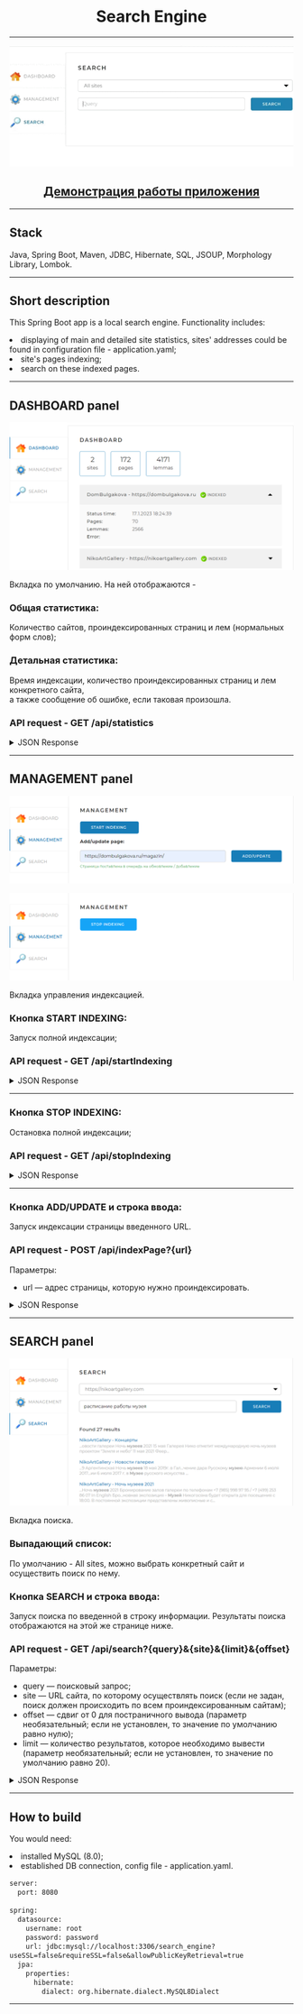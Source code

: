 <h1 align="center">Search Engine</h1>

----
<p align="center">
<img src="imagesForReadme/1.gif"></p>
<h2 align="center"><a  href="https://www.youtube.com/watch?v=VEODIthri6A">Демонстрация работы приложения</a></h2>

----
## Stack
Java, Spring Boot, Maven, JDBC, Hibernate, SQL, JSOUP, Morphology Library, Lombok.
____
## Short description
This Spring Boot app is a local search engine.
Functionality includes:
<li>displaying of main and detailed site statistics, sites' addresses could be found in configuration file - application.yaml;</li>
<li>site's pages indexing;</li>
<li>search on these indexed pages.</li>

____
## DASHBOARD panel
<p align="center">
<img src="imagesForReadme/2.png"></p>

Вкладка по умолчанию. На ней отображаются - 
### Общая статистика:
Количество сайтов, проиндексированных страниц и лем (нормальных форм слов);
### Детальная статистика:
Время индексации,
количество проиндексированных страниц и лем конкретного сайта,   
а также сообщение об ошибке, если таковая произошла.
### API request - GET /api/statistics
<details>
<summary>JSON Response</summary> 

{\
&emsp;'result': true,\
&emsp;'statistics': {\
&emsp;&emsp;"total": {\
&emsp;&emsp;&emsp;"sites": 10,\
&emsp;&emsp;&emsp;"pages": 436423,\
&emsp;&emsp;&emsp;"lemmas": 5127891,\
&emsp;&emsp;&emsp;"indexing": true\
&emsp;&emsp;},\
&emsp;&emsp;"detailed": [\
&emsp;&emsp;&emsp;{\
&emsp;&emsp;&emsp;&emsp;"url": "https://dombulgakova.ru",\
&emsp;&emsp;&emsp;&emsp;"name": "DomBulgakova",\
&emsp;&emsp;&emsp;&emsp;"status": "INDEXED",\
&emsp;&emsp;&emsp;&emsp;"statusTime": 1600160357,\
&emsp;&emsp;&emsp;&emsp;"error": "Ошибка индексации: главная страница сайта недоступна",\
&emsp;&emsp;&emsp;&emsp;"pages": 5764,\
&emsp;&emsp;&emsp;&emsp;"lemmas": 321115\
&emsp;&emsp;&emsp;&emsp;},\
&emsp;&emsp;&emsp;...\
&emsp;&emsp;]\
}
</details> 

___
## MANAGEMENT panel
<p align="center">
<img src="imagesForReadme/3.png"></p>
<p align="center">
<img src="imagesForReadme/4.png"></p>

Вкладка управления индексацией.
### Кнопка START INDEXING:
Запуск полной индексации;
### API request - GET /api/startIndexing
<details>
<summary>JSON Response</summary> 
 <h3>OK</h3>

{\
&emsp;'result': true\
}
______
<h3>ERROR</h3>

{\
&emsp;'result': false,\
&emsp;'error': "Индексация уже запущена"\
}
</details> 

___
### Кнопка STOP INDEXING:
Остановка полной индексации;
### API request - GET /api/stopIndexing
<details>
<summary>JSON Response</summary> 
 <h3>OK</h3>

{\
&emsp;'result': true\
}
______
<h3>ERROR</h3>

{\
&emsp;'result': false,\
&emsp;'error': "Индексация не запущена"\
}
</details> 

___
### Кнопка ADD/UPDATE и строка ввода:
Запуск индексации страницы введенного URL.
### API request - POST /api/indexPage?{url}
Параметры:
* url — адрес страницы, которую нужно проиндексировать.
<details>
<summary>JSON Response</summary> 
 <h3>OK</h3>

{\
&emsp;'result': true\
}
______
<h3>ERROR</h3>

{\
&emsp;'result': false,\
&emsp;'error': "Данная страница находится за пределами сайтов, указанных в конфигурационном файле"\
}
</details> 

___
## SEARCH panel
<p align="center">
<img src="imagesForReadme/5.png"></p>

Вкладка поиска.
### Выпадающий список:
По умолчанию - All sites, можно выбрать конкретный сайт и осуществить поиск по нему.
### Кнопка SEARCH и строка ввода:
Запуск поиска по введенной в строку информации.
Результаты поиска отображаются на этой же странице ниже.
### API request - GET /api/search?{query}&{site}&{limit}&{offset}  
Параметры:
* query — поисковый запрос;
* site — URL сайта, по которому осуществлять поиск (если не задан, поиск
  должен происходить по всем проиндексированным сайтам);
* offset — сдвиг от 0 для постраничного вывода (параметр
  необязательный; если не установлен, то значение по умолчанию равно
  нулю);
* limit — количество результатов, которое необходимо вывести (параметр
  необязательный; если не установлен, то значение по умолчанию равно
  20).
<details>
<summary>JSON Response</summary> 
 <h3>OK</h3>

{\
&emsp;'result': true,\
&emsp;'count': 574,\
&emsp;'data': [\
&emsp;&emsp;&emsp;{\
&emsp;&emsp;&emsp;&emsp;"site": "https://dombulgakova.ru",\
&emsp;&emsp;&emsp;&emsp;"siteName": "DomBulgakova",\
&emsp;&emsp;&emsp;&emsp;"uri": "/biblioteka-bulgakovskogo-doma",\
&emsp;&emsp;&emsp;&emsp;"title": "Библиотека Булгаковского Дома - Булгаковский Дом",\
&emsp;&emsp;&emsp;&emsp;"snippet": "...ться с современными \<b>авторами\</b>. В «Библиотеке» вы ...Мы сообщаем о новых \<b>авторах\</b> и...",\
&emsp;&emsp;&emsp;&emsp;"relevance": 0.93362\
&emsp;&emsp;&emsp;},\
&emsp;&emsp;&emsp;...\
&emsp;]\
}
______
<h3>ERROR</h3>

{\
&emsp;'result': false,\
&emsp;'error': "Задан пустой поисковый запрос"\
}
</details> 

___
## How to build
You would need:
<li>installed MySQL (8.0);</li>
<li>established DB connection, config file - application.yaml.</li>

```
server:
  port: 8080

spring:
  datasource:
    username: root
    password: password
    url: jdbc:mysql://localhost:3306/search_engine?useSSL=false&requireSSL=false&allowPublicKeyRetrieval=true
  jpa:
    properties:
      hibernate:
        dialect: org.hibernate.dialect.MySQL8Dialect
```
____
